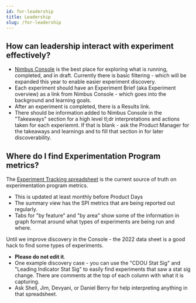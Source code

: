 ```yaml
---
id: for-leadership
title: Leadership
slug: /for-leadership
---
```


## How can leadership interact with experiment effectively?
*  [Nimbus Console](https://experimenter.services.mozilla.com/nimbus/) is the best place for exploring what is running, completed, and in draft.  Currently there is basic filtering - which will be expanded this year to enable easier experiment discovery.  
*  Each experiment should have an Experiment Brief (aka Experiment overview) as a link from Nimbus Console - which goes into the background and learning goals.
*  After an experiment is completed, there is a Results link.  
*  There should be information added to Nimbus Console in the "Takeaways" section for a high level tl;dr interpretations and actions taken for each experiemnt.  If that is blank - ask the Product Manager for the takeaways and learnings and to fill that section in for later discoverability.

## Where do I find Experimentation Program metrics? 
The [Experiment Tracking spreadsheet](https://docs.google.com/spreadsheets/d/1gQOkygDRIlYRNY1T-FT6w0NhwKQcRXBK3RuJDtIqq78/edit#gid=1120342883) is the current source of truth on experimentation program metrics.  
*  This is updated at least monthly before Product Days
*  The summary view has the SPI metrics that are being reported out regularly.
*  Tabs for "by feature" and "by area" show some of the information in graph format around what types of experiments are being run and where.

Until we improve discovery in the Console - the 2022 data sheet is a good hack to find some types of experiments.  
*  **Please do not edit it**.  
*  One example discovery case - you can use the "CDOU Stat Sig" and "Leading Indicator Stat Sig" to easily find experiments that saw a stat sig change.  There are comments at the top of each column with what it is capturing.  
*  Ask Shell, Jim, Devyani, or Daniel Berry for help interpreting anything in that spreadsheet.





